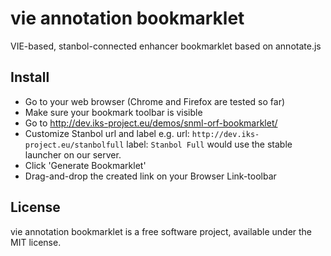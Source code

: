 # vie annotation bookmarklet
VIE-based, stanbol-connected enhancer bookmarklet based on annotate.js

## Install
- Go to your web browser (Chrome and Firefox are tested so far) 
- Make sure your bookmark toolbar is visible 
- Go to http://dev.iks-project.eu/demos/snml-orf-bookmarklet/ 
- Customize Stanbol url and label 
    e.g. url: `http://dev.iks-project.eu/stanbolfull` label: `Stanbol Full` 
    would use the stable launcher on our server. 
- Click 'Generate Bookmarklet' 
- Drag-and-drop the created link on your Browser Link-toolbar

## License

vie annotation bookmarklet is a free software project, available under the MIT license.

